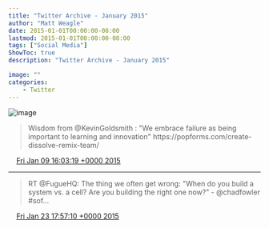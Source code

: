 ```yaml
---
title: "Twitter Archive - January 2015"
author: "Matt Weagle"
date: 2015-01-01T00:00:00-08:00
lastmod: 2015-01-01T00:00:00-08:00
tags: ["Social Media"]
ShowToc: true
description: "Twitter Archive - January 2015"

image: ""
categories: 
    - Twitter
---
```

![image](/sadtwitterbird3.jpg)

> Wisdom from @KevinGoldsmith : "We embrace failure as being important to learning and innovation" https://popforms\.com/create\-dissolve\-remix\-team/

<img src="./media/tweet.ico" width="12" /> [Fri Jan 09 16:03:19 +0000 2015](https://twitter.com/mweagle/status/553582799504936962)

----

> RT @FugueHQ: The thing we often get wrong: "When do you build a system vs\. a cell? Are you building the right one now?" \- @chadfowler   
> \#sof…

<img src="./media/tweet.ico" width="12" /> [Fri Jan 23 17:57:10 +0000 2015](https://twitter.com/mweagle/status/558684881647988737)